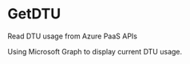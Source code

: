 # GetDTU
Read DTU usage from Azure PaaS APIs

<p>Using Microsoft Graph to display current DTU usage.</p>